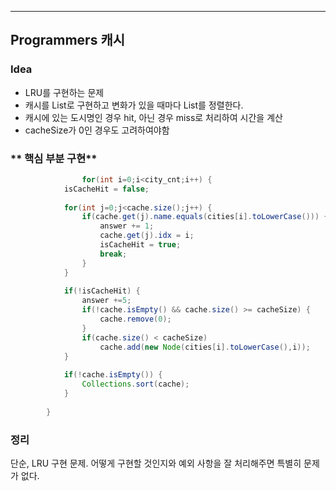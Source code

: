 ---
## Programmers 캐시
### **Idea**
* LRU를 구현하는 문제
* 캐시를 List로 구현하고 변화가 있을 때마다 List를 정렬한다.
* 캐시에 있는 도시명인 경우 hit, 아닌 경우 miss로 처리하여 시간을 계산
* cacheSize가 0인 경우도 고려하여야함


### ** 핵심 부분 구현**
```java
				for(int i=0;i<city_cnt;i++) {
			isCacheHit = false;
			
			for(int j=0;j<cache.size();j++) {
				if(cache.get(j).name.equals(cities[i].toLowerCase())) {
					answer += 1;
					cache.get(j).idx = i;
					isCacheHit = true;
					break;
				}
			}
			
			if(!isCacheHit) {
				answer +=5;
				if(!cache.isEmpty() && cache.size() >= cacheSize) {
					cache.remove(0);					
				}
				if(cache.size() < cacheSize)
					cache.add(new Node(cities[i].toLowerCase(),i));
			}
			
			if(!cache.isEmpty()) {
				Collections.sort(cache);
			}
			
		}

```

### 정리
단순, LRU 구현 문제. 어떻게 구현할 것인지와 예외 사항을 잘 처리해주면 특별히 문제가 없다.

